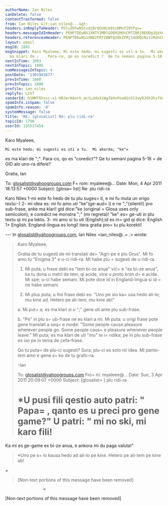 ```yaml
---
authorName: Ian Niles
canDelete: false
contentTrasformed: false
from: Ian Niles &lt;ian_niles@...&gt;
headers.inReplyToHeader: PGluZDFwNStxdjBrQGVHcm91cHMuY29tPg==
headers.messageIdInHeader: PENPTDEwNS1XNTY2MDlGOEM2MUVCRTI0RjREODg1QzhCQTMwQHBoeC5nYmw+
headers.referencesHeader: PENPTDEwNS1XNDZFRTZBNTQ3QkZFMjI4ODQzNzIzMzhCQTMwQHBoeC5nYmw+LDxpbmQxcDUrcXYwa0BlR3JvdXBzLmNvbT4=
layout: email
msgId: 1802
msgSnippet: Karo Myaleee, Mi este hedo; mi sugesti es uti a tu.  Mi akorda; ke es
  ma klari de ; .  Para-co, qo es coredict ?  Qe tu semani pagina 5-18 de GID alo
nextInTime: 1803
nextInTopic: 1805
numMessagesInTopic: 4
postDate: '1301941677'
prevInTime: 1800
prevInTopic: 1800
profile: ian_niles
replyTo: LIST
senderId: O3NMT6hvxc-x1-HRJerKAorh_mctLddoXiWgIkHvPoaASvSt2wyRJ6h3hsfXeOnGtl6pzB30Fup35bVqcJOsZm12TiZ0USlN
spamInfo.isSpam: false
spamInfo.reason: '0'
systemMessage: false
title: 'RE: [glosalist] Re: plu ridi-ra'
topicId: 1798
userId: 135517454
---
```



Karo Myaleee,
 
    Mi este hedo; mi sugesti es uti a tu.  Mi akorda; "ke"=
 es ma klari de ";".  Para-co, qo es "coredict"?  Qe tu semani pagina 5-18 =
de GID alo uno-ra difere?
 
Gratia,
Ian
 


To: glosalist@yahoogroups.com
F=
rom: myaleee@...
Date: Mon, 4 Apr 2011 18:13:57 +0000
Subject: [glosa=
list] Re: plu ridi-ra


  



Karo Niles 
1-mi este fo hedo de tu plu suges=
ti, e mi fu muta un origo textu:-)
2- mi idea es: mi fo amo uti "ke"(ge-aud=
i) e ne ";"(silenti!) pro sub-frase, anke ma klari! gid dice:"ke (original =
Glosa uses only semicolon), e coredict ne monstra ";" (mi regreta)! "ke" es=
 ge-uti in plu textu qi mi pa lekto.
3- mi amo si tu uti (English);id es in=
 gid qi dice: English 1+ English. England-lingua es longi!
itera gratia pro=
 tu plu korekti!

--- In glosalist@yahoogroups.com, Ian Niles <ian_niles@..=
.> wrote:
>
> 
> Karo Myaleee,
> 
> Gratia de tu sugesti de mi translati de=
 "Agri-pe e plu Grus". Mi fo amo tu "Enigma 3" e u-ci ridi-ra. Mi habe plu =
sugesti de u ridi-ra.
> 
> 1. Mi puta; u frase debi es "tem bi-ze anua" vic=
e "ex bi-ze anua", ka tu dona u metri de tem, qi acide, vice u proto kron d=
e acide. Mi spe; u-ci habe semani. Mi pote dice id in England-lingua si id =
ne habe semani. 
> 
> 2. Mi plus puta; u fini frase debi es: "Uno pe sio ka=
usa hedo ali-lo; mu kine ad. Hetero pe ali-tem; mu kine ab!"
> 
> a. Mi put=
a; es ma klari si u ";" gene uti ante plu sub-frase. 
> 
> b. "Pe" in plu s=
ub-frase ne es klari a mi. Mi puta; u origi frase pote gene translati a seq=
e mode: 
> "Some people cause pleasure wherever people go. Some people caus=
e pleasure whenever people leave." 
> Mi puta; es ma klari de uti "mu" te i=
ndika; pe in plu sub-frase es iso pe in tema de cefa-frase.
> 
> Qo tu puta=
 de plu-ci sugesti? Sura, plu-ci es solo mi idea. Mi panto-tem amo e gene s=
ko de tu grafo-ra.
> 
> -Ian
> 
> 
> 
> To: glosalist@yahoogroups.com
> Fro=
m: myaleee@...
> Date: Sun, 3 Apr 2011 20:09:07 +0000
> Subject: [glosalist=
] plu ridi-ra
> 
> 
> 
> 
> 
> 
> 
> *U pusi fili qestio auto patri: " Papa=
, qanto es u preci pro gene game?"
> U patri: " mi no ski, mi karo fili!
> =
Ka mi es ge-game ex bi-ze anua, e ankora mi du paga valuta!"
> 
> *Uno pe s=
io kausa hedo ad ali-lo pe kine. Hetero pe ali-tem pe kine ab!
> 
> 
> 
> 
=
> 
> [Non-text portions of this message have been removed]
>



 		 	   		 =
 

[Non-text portions of this message have been removed]


